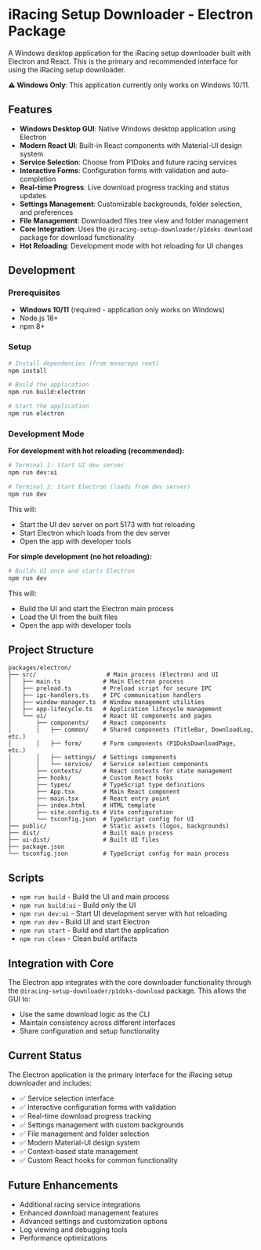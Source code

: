 # iRacing Setup Downloader - Electron Package

A Windows desktop application for the iRacing setup downloader built with Electron and React. This is the primary and recommended interface for using the iRacing setup downloader.

**⚠️ Windows Only**: This application currently only works on Windows 10/11.

## Features

- **Windows Desktop GUI**: Native Windows desktop application using Electron
- **Modern React UI**: Built-in React components with Material-UI design system
- **Service Selection**: Choose from P1Doks and future racing services
- **Interactive Forms**: Configuration forms with validation and auto-completion
- **Real-time Progress**: Live download progress tracking and status updates
- **Settings Management**: Customizable backgrounds, folder selection, and preferences
- **File Management**: Downloaded files tree view and folder management
- **Core Integration**: Uses the `@iracing-setup-downloader/p1doks-download` package for download functionality
- **Hot Reloading**: Development mode with hot reloading for UI changes

## Development

### Prerequisites

- **Windows 10/11** (required - application only works on Windows)
- Node.js 18+
- npm 8+

### Setup

```bash
# Install dependencies (from monorepo root)
npm install

# Build the application
npm run build:electron

# Start the application
npm run electron
```

### Development Mode

**For development with hot reloading (recommended):**

```bash
# Terminal 1: Start UI dev server
npm run dev:ui

# Terminal 2: Start Electron (loads from dev server)
npm run dev
```

This will:
- Start the UI dev server on port 5173 with hot reloading
- Start Electron which loads from the dev server
- Open the app with developer tools

**For simple development (no hot reloading):**

```bash
# Builds UI once and starts Electron
npm run dev
```

This will:
- Build the UI and start the Electron main process
- Load the UI from the built files
- Open the app with developer tools

## Project Structure

```
packages/electron/
├── src/                    # Main process (Electron) and UI
│   ├── main.ts            # Main Electron process
│   ├── preload.ts         # Preload script for secure IPC
│   ├── ipc-handlers.ts    # IPC communication handlers
│   ├── window-manager.ts  # Window management utilities
│   ├── app-lifecycle.ts   # Application lifecycle management
│   └── ui/                # React UI components and pages
│       ├── components/    # React components
│       │   ├── common/    # Shared components (TitleBar, DownloadLog, etc.)
│       │   ├── form/      # Form components (P1DoksDownloadPage, etc.)
│       │   ├── settings/  # Settings components
│       │   └── service/   # Service selection components
│       ├── contexts/      # React contexts for state management
│       ├── hooks/         # Custom React hooks
│       ├── types/         # TypeScript type definitions
│       ├── App.tsx        # Main React component
│       ├── main.tsx       # React entry point
│       ├── index.html     # HTML template
│       ├── vite.config.ts # Vite configuration
│       └── tsconfig.json  # TypeScript config for UI
├── public/                # Static assets (logos, backgrounds)
├── dist/                  # Built main process
├── ui-dist/               # Built UI files
├── package.json
└── tsconfig.json          # TypeScript config for main process
```

## Scripts

- `npm run build` - Build the UI and main process
- `npm run build:ui` - Build only the UI
- `npm run dev:ui` - Start UI development server with hot reloading
- `npm run dev` - Build UI and start Electron
- `npm run start` - Build and start the application
- `npm run clean` - Clean build artifacts

## Integration with Core

The Electron app integrates with the core downloader functionality through the `@iracing-setup-downloader/p1doks-download` package. This allows the GUI to:

- Use the same download logic as the CLI
- Maintain consistency across different interfaces
- Share configuration and setup functionality

## Current Status

The Electron application is the primary interface for the iRacing setup downloader and includes:

- ✅ Service selection interface
- ✅ Interactive configuration forms with validation
- ✅ Real-time download progress tracking
- ✅ Settings management with custom backgrounds
- ✅ File management and folder selection
- ✅ Modern Material-UI design system
- ✅ Context-based state management
- ✅ Custom React hooks for common functionality

## Future Enhancements

- Additional racing service integrations
- Enhanced download management features
- Advanced settings and customization options
- Log viewing and debugging tools
- Performance optimizations
